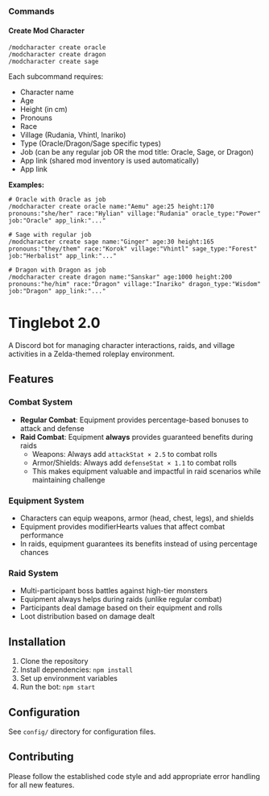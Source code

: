 ### Commands

#### Create Mod Character
```
/modcharacter create oracle
/modcharacter create dragon  
/modcharacter create sage
```

Each subcommand requires:
- Character name
- Age
- Height (in cm)
- Pronouns
- Race
- Village (Rudania, Vhintl, Inariko)
- Type (Oracle/Dragon/Sage specific types)
- Job (can be any regular job OR the mod title: Oracle, Sage, or Dragon)
- App link (shared mod inventory is used automatically)
- App link

**Examples:**
```
# Oracle with Oracle as job
/modcharacter create oracle name:"Aemu" age:25 height:170 pronouns:"she/her" race:"Hylian" village:"Rudania" oracle_type:"Power" job:"Oracle" app_link:"..."

# Sage with regular job
/modcharacter create sage name:"Ginger" age:30 height:165 pronouns:"they/them" race:"Korok" village:"Vhintl" sage_type:"Forest" job:"Herbalist" app_link:"..."

# Dragon with Dragon as job
/modcharacter create dragon name:"Sanskar" age:1000 height:200 pronouns:"he/him" race:"Dragon" village:"Inariko" dragon_type:"Wisdom" job:"Dragon" app_link:"..." 
```

# Tinglebot 2.0

A Discord bot for managing character interactions, raids, and village activities in a Zelda-themed roleplay environment.

## Features

### Combat System
- **Regular Combat**: Equipment provides percentage-based bonuses to attack and defense
- **Raid Combat**: Equipment **always** provides guaranteed benefits during raids
  - Weapons: Always add `attackStat × 2.5` to combat rolls
  - Armor/Shields: Always add `defenseStat × 1.1` to combat rolls
  - This makes equipment valuable and impactful in raid scenarios while maintaining challenge

### Equipment System
- Characters can equip weapons, armor (head, chest, legs), and shields
- Equipment provides modifierHearts values that affect combat performance
- In raids, equipment guarantees its benefits instead of using percentage chances

### Raid System
- Multi-participant boss battles against high-tier monsters
- Equipment always helps during raids (unlike regular combat)
- Participants deal damage based on their equipment and rolls
- Loot distribution based on damage dealt

## Installation

1. Clone the repository
2. Install dependencies: `npm install`
3. Set up environment variables
4. Run the bot: `npm start`

## Configuration

See `config/` directory for configuration files.

## Contributing

Please follow the established code style and add appropriate error handling for all new features. 